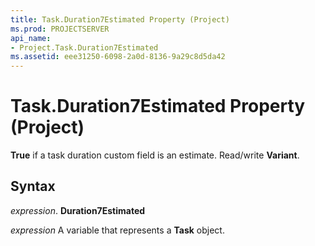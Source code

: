 ```yaml
---
title: Task.Duration7Estimated Property (Project)
ms.prod: PROJECTSERVER
api_name:
- Project.Task.Duration7Estimated
ms.assetid: eee31250-6098-2a0d-8136-9a29c8d5da42
---
```



# Task.Duration7Estimated Property (Project)

 **True** if a task duration custom field is an estimate. Read/write **Variant**.


## Syntax

 _expression_. **Duration7Estimated**

 _expression_ A variable that represents a **Task** object.


